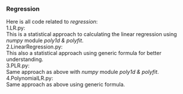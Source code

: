 ### Regression
Here is all code related to *regression*:<br>
1.LR.py:<br>
This is a statistical approach to calculating the linear regression using *numpy* module *poly1d & polyfit*.<br>
2.LinearRegression.py:<br>
This also a statistical approach using generic formula for better understanding.<br>
3.PLR.py:<br>
Same approach as above with *numpy* module *poly1d & polyfit*.<br>
4.PolynomialLR.py:<br>
Same approach as above using generic formula.<br>

